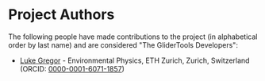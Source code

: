 # Project Authors

The following people have made contributions to the project (in alphabetical order by last name) and are considered "The GliderTools Developers":

- [Luke Gregor](https://github.com/luke-gregor) - Environmental Physics, ETH Zurich, Zurich, Switzerland (ORCID: [0000-0001-6071-1857](https://orcid.org/0000-0001-6071-1857))
